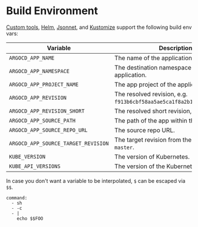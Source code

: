 # Build Environment

[Custom tools](../operator-manual/config-management-plugins.md), [Helm](helm.md), [Jsonnet](jsonnet.md), and [Kustomize](kustomize.md) support the following build env vars:

| Variable                            | Description                                                             |
|-------------------------------------|-------------------------------------------------------------------------|
| `ARGOCD_APP_NAME`                   | The name of the application.                                            |
| `ARGOCD_APP_NAMESPACE`              | The destination namespace of the application.                           |
| `ARGOCD_APP_PROJECT_NAME`           | The app project of the application.                                     |
| `ARGOCD_APP_REVISION`               | The resolved revision, e.g. `f913b6cbf58aa5ae5ca1f8a2b149477aebcbd9d8`. |
| `ARGOCD_APP_REVISION_SHORT`         | The resolved short revision, e.g. `f913b6c`.                            |
| `ARGOCD_APP_SOURCE_PATH`            | The path of the app within the source repo.                             |
| `ARGOCD_APP_SOURCE_REPO_URL`        | The source repo URL.                                                    |
| `ARGOCD_APP_SOURCE_TARGET_REVISION` | The target revision from the spec, e.g. `master`.                       |
| `KUBE_VERSION`                      | The version of Kubernetes.                                              |
| `KUBE_API_VERSIONS`                 | The version of the Kubernetes API.                                      |

In case you don't want a variable to be interpolated, `$` can be escaped via `$$`.

```
command:
  - sh
  - -c
  - |
    echo $$FOO
```
